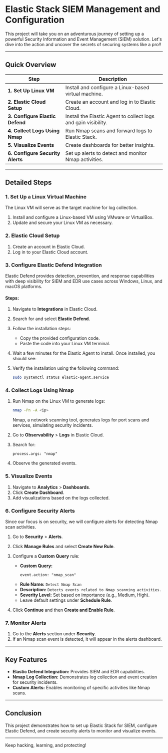 # Elastic Stack SIEM Management and Configuration 

This project will take you on an adventurous journey of setting up a powerful Security Information and Event Management (SIEM) solution. Let's dive into the action and uncover the secrets of securing systems like a pro!!

---

## Quick Overview

| **Step**                          | **Description**                                                                                 |
|-----------------------------------|-----------------------------------------------------------------------------------------------|
| **1. Set Up Linux VM**            | Install and configure a Linux-based virtual machine.                                           |
| **2. Elastic Cloud Setup**        | Create an account and log in to Elastic Cloud.                                                 |
| **3. Configure Elastic Defend**   | Install the Elastic Agent to collect logs and gain visibility.                                 |
| **4. Collect Logs Using Nmap**    | Run Nmap scans and forward logs to Elastic Stack.                                              |
| **5. Visualize Events**           | Create dashboards for better insights.                                                        |
| **6. Configure Security Alerts**  | Set up alerts to detect and monitor Nmap activities.                                           |

---

## Detailed Steps

### 1. Set Up a Linux Virtual Machine
The Linux VM will serve as the target machine for log collection.

1. Install and configure a Linux-based VM using VMware or VirtualBox.
2. Update and secure your Linux VM as necessary.

### 2. Elastic Cloud Setup
1. Create an account in Elastic Cloud.
2. Log in to your Elastic Cloud account.

### 3. Configure Elastic Defend Integration
Elastic Defend provides detection, prevention, and response capabilities with deep visibility for SIEM and EDR use cases across Windows, Linux, and macOS platforms.

#### Steps:
1. Navigate to **Integrations** in Elastic Cloud.
2. Search for and select **Elastic Defend**.
3. Follow the installation steps:
   - Copy the provided configuration code.
   - Paste the code into your Linux VM terminal.

4. Wait a few minutes for the Elastic Agent to install. Once installed, you should see:
   
5. Verify the installation using the following command:
   ``` bash
   sudo systemctl status elastic-agent.service
   ```

### 4. Collect Logs Using Nmap
1. Run Nmap on the Linux VM to generate logs:
   ```bash
   nmap -Pn -A <ip>
   ```
   Nmap, a network scanning tool, generates logs for port scans and services, simulating security incidents.

2. Go to **Observability** > **Logs** in Elastic Cloud.
3. Search for:
   ```
   process.args: "nmap"
   ```
4. Observe the generated events.

### 5. Visualize Events
1. Navigate to **Analytics** > **Dashboards**.
2. Click **Create Dashboard**.
3. Add visualizations based on the logs collected.

### 6. Configure Security Alerts
Since our focus is on security, we will configure alerts for detecting Nmap scan activities.

1. Go to **Security** > **Alerts**.
2. Click **Manage Rules** and select **Create New Rule**.
3. Configure a **Custom Query** rule:
   - **Custom Query:**
     ```
     event.action: "nmap_scan"
     ```
   - **Rule Name:**
     `Detect Nmap Scan`
   - **Description:**
     `Detects events related to Nmap scanning activities.`
   - **Severity Level:**
     Set based on importance (e.g., Medium, High).
   - Leave default settings under **Schedule Rule**.

4. Click **Continue** and then **Create and Enable Rule**.

### 7. Monitor Alerts
1. Go to the **Alerts** section under **Security**.
2. If an Nmap scan event is detected, it will appear in the alerts dashboard.

---

## Key Features
- **Elastic Defend Integration:** Provides SIEM and EDR capabilities.
- **Nmap Log Collection:** Demonstrates log collection and event creation for security incidents.
- **Custom Alerts:** Enables monitoring of specific activities like Nmap scans.

---

##  Conclusion
This project demonstrates how to set up Elastic Stack for SIEM, configure Elastic Defend, and create security alerts to monitor and visualize events.

---

Keep hacking, learning, and protecting! 

